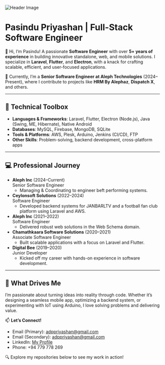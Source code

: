 ![Header Image](https://aries.lk/public/assets/images/git-header.png)

# Pasindu Priyashan | Full-Stack Software Engineer

👋 Hi, I’m Pasindu! A passionate **Software Engineer** with over **5+ years of experience** in building innovative standalone, web, and mobile solutions. I specialize in **Laravel**, **Flutter**, and **Electron**, with a knack for crafting scalable, efficient, and user-focused applications.

💼 Currently, I’m a **Senior Software Engineer at Aleph Technologies** (2024–Present), where I contribute to projects like **HRM By Alephaz**, **Dispatch X**, and others.

---

## 🔧 Technical Toolbox
- **Languages & Frameworks**: Laravel, Flutter, Electron (Node.js), Java (Swing, ME, Hibernate), Native Android
- **Databases**: MySQL, Firebase, MongoDB, SQLite
- **Tools & Platforms**: AWS, Plesk, Arduino, Jenkins (CI/CD), FTP
- **Other Skills**: Problem-solving, backend development, cross-platform apps

---

## 💻 Professional Journey
- **Aleph Inc** (2024–Current)  
  Senior Software Engineer  
  - Managing & Coordinating to engineer beft performing systems.
- **Ceylonsoft Solutions** (2022–2024)  
  Software Engineer  
  - Developed backend systems for JANBARLTV and a football fan club platform using Laravel and AWS.
- **Aleph Inc** (2021–2022)  
  Software Engineer  
  - Delivered robust web solutions in the Web Schema domain.
- **Chamathkaara Software Solutions** (2020–2021)  
  Associate Software Engineer  
  - Built scalable applications with a focus on Laravel and Flutter.
- **Digital Bee** (2019–2020)  
  Junior Developer  
  - Kicked off my career with hands-on experience in software development.

---

## 🌟 What Drives Me
I’m passionate about turning ideas into reality through code. Whether it’s designing a seamless mobile app, optimizing a backend system, or experimenting with IoT using Arduino, I love solving problems and delivering value.

📫 **Let’s Connect!**  
- Email (Primary): [adppriyashan@gmail.com](mailto:adppriyashan@icloud.com)
- Email (Secondary): [adppriyashan@gmail.com](mailto:adpasindupriyashan@gmail.com)  
- LinkedIn: [My Profile](https://linkedin.com/in/pasindu-priyashan-087b61110)  
- Phone: +94 779 778 269  

🔍 Explore my repositories below to see my work in action!
